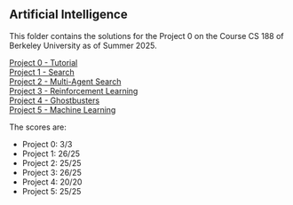 ## Artificial Intelligence

This folder contains the solutions for the Project 0 on the Course CS 188 of Berkeley University as of Summer 2025.

[Project 0 - Tutorial](https://inst.eecs.berkeley.edu/~cs188/su25/projects/proj0/)<br>
[Project 1 - Search](https://inst.eecs.berkeley.edu/~cs188/su25/projects/proj1/)<br>
[Project 2 - Multi-Agent Search](https://inst.eecs.berkeley.edu/~cs188/su25/projects/proj2/)<br>
[Project 3 - Reinforcement Learning](https://inst.eecs.berkeley.edu/~cs188/su25/projects/proj3/)<br>
[Project 4 - Ghostbusters](https://inst.eecs.berkeley.edu/~cs188/su25/projects/proj4/)<br>
[Project 5 - Machine Learning](https://inst.eecs.berkeley.edu/~cs188/su25/projects/proj5/)<br>


The scores are:
- Project 0: 3/3
- Project 1: 26/25
- Project 2: 25/25
- Project 3: 26/25
- Project 4: 20/20
- Project 5: 25/25
